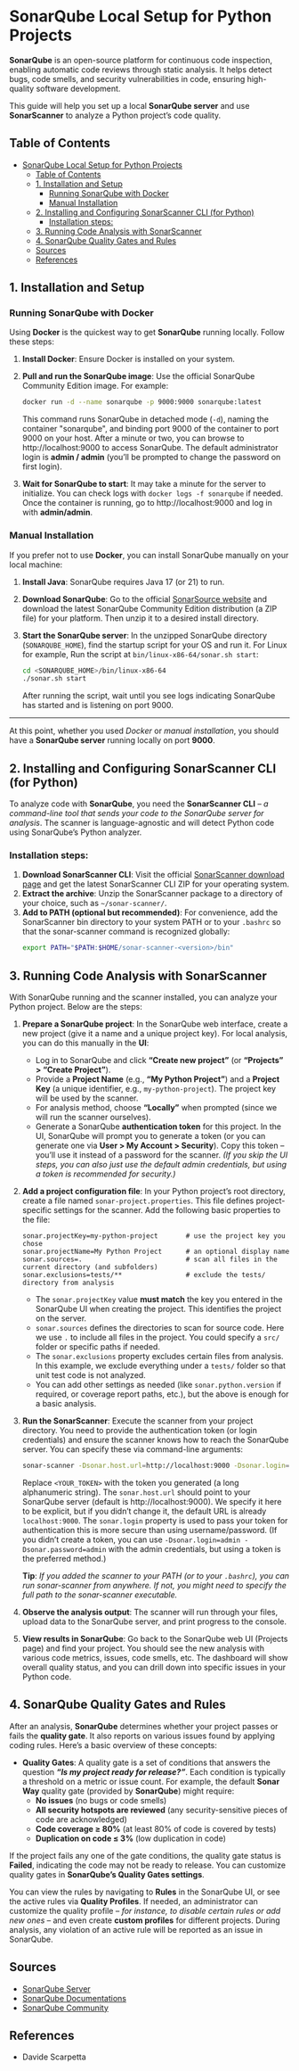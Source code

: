 # SonarQube Local Setup for Python Projects

**SonarQube** is an open-source platform for continuous code inspection, enabling automatic code reviews through static analysis. It helps detect bugs, code smells, and security vulnerabilities in code, ensuring high-quality software development.

This guide will help you set up a local **SonarQube server** and use **SonarScanner** to analyze a Python project’s code quality.

## Table of Contents

- [SonarQube Local Setup for Python Projects](#sonarqube-local-setup-for-python-projects)
  - [Table of Contents](#table-of-contents)
  - [1. Installation and Setup](#1-installation-and-setup)
    - [Running SonarQube with Docker](#running-sonarqube-with-docker)
    - [Manual Installation](#manual-installation)
  - [2. Installing and Configuring SonarScanner CLI (for Python)](#2-installing-and-configuring-sonarscanner-cli-for-python)
    - [Installation steps:](#installation-steps)
  - [3. Running Code Analysis with SonarScanner](#3-running-code-analysis-with-sonarscanner)
  - [4. SonarQube Quality Gates and Rules](#4-sonarqube-quality-gates-and-rules)
  - [Sources](#sources)
  - [References](#references)

## 1. Installation and Setup

### Running SonarQube with Docker

Using **Docker** is the quickest way to get **SonarQube** running locally. Follow these steps:

1. **Install Docker**: Ensure Docker is installed on your system.
2. **Pull and run the SonarQube image**: Use the official SonarQube Community Edition image. For example:

   ```bash
   docker run -d --name sonarqube -p 9000:9000 sonarqube:latest
   ```

   This command runs SonarQube in detached mode (`-d`), naming the container "sonarqube", and binding port 9000 of the container to port 9000 on your host. After a minute or two, you can browse to http://localhost:9000 to access SonarQube. The default administrator login is **admin / admin** (you’ll be prompted to change the password on first login).

3. **Wait for SonarQube to start**: It may take a minute for the server to initialize. You can check logs with `docker logs -f sonarqube` if needed. Once the container is running, go to http://localhost:9000 and log in with **admin/admin**.

### Manual Installation

If you prefer not to use **Docker**, you can install SonarQube manually on your local machine:

1. **Install Java**: SonarQube requires Java 17 (or 21) to run.
2. **Download SonarQube**: Go to the official [SonarSource website](https://www.sonarsource.com/products/sonarqube/downloads/?s_campaign=SQ-EMEA-South-South-Brand&s_content=SonarQubeServer&s_term=sonarqube%20download&s_category=Paid&s_source=Paid%20Search&s_origin=Google&cq_src=google_ads&cq_cmp=21283128645&cq_con=164767820560&cq_term=sonarqube%20download&cq_med=&cq_plac=&cq_net=g&cq_pos=&cq_plt=gp&gad_source=1&gad_campaignid=21283128645&gclid=CjwKCAjwravBBhBjEiwAIr30VLqphilBIxzbNk76qu3bdIzezyeWjGG3IIMudRo_AabDMqThd1QzZRoCXHcQAvD_BwE) and download the latest SonarQube Community Edition distribution (a ZIP file) for your platform. Then unzip it to a desired install directory.
3. **Start the SonarQube server**: In the unzipped SonarQube directory (`SONARQUBE_HOME`), find the startup script for your OS and run it. For Linux for example, Run the script at `bin/linux-x86-64/sonar.sh start`:

   ```bash
   cd <SONARQUBE_HOME>/bin/linux-x86-64
   ./sonar.sh start
   ```

   After running the script, wait until you see logs indicating SonarQube has started and is listening on port 9000.

_____
At this point, whether you used *Docker* or *manual installation*, you should have a **SonarQube server** running locally on port **9000**.

## 2. Installing and Configuring SonarScanner CLI (for Python)

To analyze code with **SonarQube**, you need the **SonarScanner CLI** – *a command-line tool that sends your code to the SonarQube server for analysis*. The scanner is language-agnostic and will detect Python code using SonarQube’s Python analyzer.

### Installation steps:

1. **Download SonarScanner CLI**: Visit the official [SonarScanner download page](https://docs.sonarsource.com/sonarqube-server/latest/analyzing-source-code/scanners/sonarscanner/) and get the latest SonarScanner CLI ZIP for your operating system.
2. **Extract the archive**: Unzip the SonarScanner package to a directory of your choice, such as `~/sonar-scanner/`.
3. **Add to PATH (optional but recommended)**: For convenience, add the SonarScanner bin directory to your system PATH or to your `.bashrc` so that the sonar-scanner command is recognized globally:
   ```bash
   export PATH="$PATH:$HOME/sonar-scanner-<version>/bin"
   ```

## 3. Running Code Analysis with SonarScanner

With SonarQube running and the scanner installed, you can analyze your Python project. Below are the steps:

1. **Prepare a SonarQube project**: In the SonarQube web interface, create a new project (give it a name and a unique project key). For local analysis, you can do this manually in the **UI**:
   - Log in to SonarQube and click **“Create new project”** (or **“Projects” > “Create Project”**).
   - Provide a **Project Name** (e.g., **“My Python Project”**) and a **Project Key** (a unique identifier, e.g., `my-python-project`). The project key will be used by the scanner.
   - For analysis method, choose **“Locally”** when prompted (since we will run the scanner ourselves).
   - Generate a SonarQube **authentication token** for this project. In the UI, SonarQube will prompt you to generate a token (or you can generate one via **User > My Account > Security**). Copy this token – you’ll use it instead of a password for the scanner. _(If you skip the UI steps, you can also just use the default admin credentials, but using a token is recommended for security.)_
2. **Add a project configuration file**: In your Python project’s root directory, create a file named `sonar-project.properties`. This file defines project-specific settings for the scanner. Add the following basic properties to the file:

   ```properties
   sonar.projectKey=my-python-project       # use the project key you chose
   sonar.projectName=My Python Project      # an optional display name
   sonar.sources=.                          # scan all files in the current directory (and subfolders)
   sonar.exclusions=tests/**                # exclude the tests/ directory from analysis
   ```

   - The `sonar.projectKey` value **must match** the key you entered in the SonarQube UI when creating the project. This identifies the project on the server.
   - `sonar.sources` defines the directories to scan for source code. Here we use `.` to include all files in the project. You could specify a `src/` folder or specific paths if needed.
   - The `sonar.exclusions` property excludes certain files from analysis. In this example, we exclude everything under a `tests/` folder so that unit test code is not analyzed.
   - You can add other settings as needed (like `sonar.python.version` if required, or coverage report paths, etc.), but the above is enough for a basic analysis.

3. **Run the SonarScanner**: Execute the scanner from your project directory. You need to provide the authentication token (or login credentials) and ensure the scanner knows how to reach the SonarQube server. You can specify these via command-line arguments:

   ```bash
   sonar-scanner -Dsonar.host.url=http://localhost:9000 -Dsonar.login=<YOUR_TOKEN>
   ```

   Replace `<YOUR_TOKEN>` with the token you generated (a long alphanumeric string). The `sonar.host.url` should point to your SonarQube server (default is http://localhost:9000). We specify it here to be explicit, but if you didn’t change it, the default URL is already `localhost:9000`. The `sonar.login` property is used to pass your token for authentication this is more secure than using username/password. (If you didn’t create a token, you can use `-Dsonar.login=admin -Dsonar.password=admin` with the admin credentials, but using a token is the preferred method.)

   **Tip**: *If you added the scanner to your PATH (or to your `.bashrc`), you can run sonar-scanner from anywhere. If not, you might need to specify the full path to the sonar-scanner executable.*

4. **Observe the analysis output**: The scanner will run through your files, upload data to the SonarQube server, and print progress to the console.
5. **View results in SonarQube**: Go back to the SonarQube web UI (Projects page) and find your project. You should see the new analysis with various code metrics, issues, code smells, etc. The dashboard will show overall quality status, and you can drill down into specific issues in your Python code.

## 4. SonarQube Quality Gates and Rules

After an analysis, **SonarQube** determines whether your project passes or fails the **quality gate**. It also reports on various issues found by applying coding rules. Here’s a basic overview of these concepts:

- **Quality Gates**: A quality gate is a set of conditions that answers the question ***“Is my project ready for release?”***. Each condition is typically a threshold on a metric or issue count. For example, the default **Sonar Way** quality gate (provided by **SonarQube**) might require:
  - **No issues** (no bugs or code smells)
  - **All security hotspots are reviewed** (any security-sensitive pieces of code are acknowledged)
  - **Code coverage ≥ 80%** (at least 80% of code is covered by tests)
  - **Duplication on code ≤ 3%** (low duplication in code)

If the project fails any one of the gate conditions, the quality gate status is **Failed**, indicating the code may not be ready to release. You can customize quality gates in **SonarQube’s Quality Gates settings**.

You can view the rules by navigating to **Rules** in the SonarQube UI, or see the active rules via **Quality Profiles**. If needed, an administrator can customize the quality profile – *for instance, to disable certain rules or add new ones* – and even create **custom profiles** for different projects. During analysis, any violation of an active rule will be reported as an issue in SonarQube.

## Sources

- [SonarQube Server](https://docs.sonarsource.com/sonarqube-server/latest/?_gl=1*bwumiy*_gcl_aw*R0NMLjE3NDc2NTQ0MTEuQ2p3S0NBandyYXZCQmhCakVpd0FJcjMwVlA1UW9EVTFKUWpJRGRmaVljaGpIZ3B1M25RZnQxeUlZRDNPUE9qRWpfZFhDN01fWXB3WXF4b0NIVDRRQXZEX0J3RQ..*_gcl_au*NTUxNjYwMDIwLjE3NDc2NTEyNDI.*_up*MQ..*_gs*MQ..*_ga*NTczMDMwMDE2LjE3MzY4NzAxMzI.*_ga_9JZ0GZ5TC6*czE3NDc2NTEyNDAkbzI3JGcxJHQxNzQ3NjU0NDExJGo1NSRsMCRoMCRkQm9QRkZMN1ZtUi0ybHh4SmNwTnBNQUo1YmZDc0VZSkFzdw..&gclid=CjwKCAjwravBBhBjEiwAIr30VP5QoDU1JQjIDdfiYchjHgpu3nQft1yIYD3OPOjEj_dXC7M_YpwYqxoCHT4QAvD_BwE)
- [SonarQube Documentations](https://docs.sonarsource.com)
- [SonarQube Community](https://community.sonarsource.com)

## References 

- Davide Scarpetta
